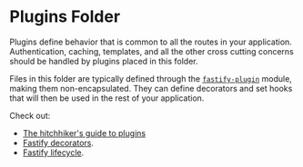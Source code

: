 # Plugins Folder

Plugins define behavior that is common to all the routes in your
application. Authentication, caching, templates, and all the other cross
cutting concerns should be handled by plugins placed in this folder.

Files in this folder are typically defined through the
[`fastify-plugin`](https://github.com/fastify/fastify-plugin) module,
making them non-encapsulated. They can define decorators and set hooks
that will then be used in the rest of your application.

Check out:

- [The hitchhiker's guide to plugins](https://github.com/fastify/fastify/blob/master/docs/Plugins-Guide.md)
- [Fastify decorators](https://www.fastify.io/docs/latest/Decorators/).
- [Fastify lifecycle](https://www.fastify.io/docs/latest/Lifecycle/).
